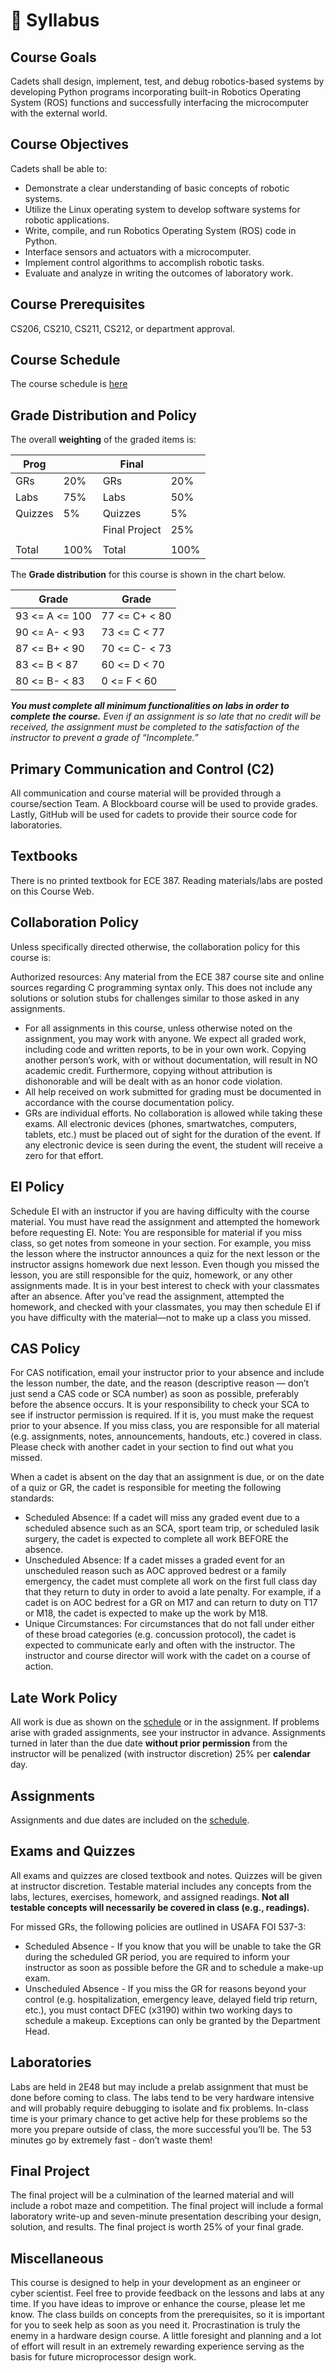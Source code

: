 # 📌 Syllabus

## Course Goals
Cadets shall design, implement, test, and debug robotics-based systems by developing Python programs incorporating built-in Robotics Operating System (ROS) functions and successfully interfacing the microcomputer with the external world. 

## Course Objectives
Cadets shall be able to:
- Demonstrate a clear understanding of basic concepts of robotic systems. 
- Utilize the Linux operating system to develop software systems for robotic applications.  
- Write, compile, and run Robotics Operating System (ROS) code in Python.  
- Interface sensors and actuators with a microcomputer. 
- Implement control algorithms to accomplish robotic tasks.  
- Evaluate and analyze in writing the outcomes of laboratory work.  

## Course Prerequisites
CS206, CS210, CS211, CS212, or department approval.

## Course Schedule
The course schedule is [here](schedule.md)

## Grade Distribution and Policy

The overall **weighting** of the graded items is:

|     Prog               |             | Final              |             |
|------------------------|-------------|--------------------|-------------|
|     GRs                |     20%     | GRs                |     20%     |
|     Labs               |     75%     | Labs               |     50%     |
|     Quizzes            |      5%     | Quizzes            |      5%     |
|                        |             | Final Project      |     25%     |
|                        |             |                    |             |
|     Total              |     100%    | Total              |     100%    |

The **Grade distribution** for this course is shown in the chart below.

|     Grade             |     Grade           |   
|-----------------------|---------------------|
|     93 <= A <= 100    |     77 <= C+ < 80   |  
|     90 <= A- < 93     |     73 <= C < 77    |   
|     87 <= B+ < 90     |     70 <= C- < 73   |   
|     83 <= B < 87      |     60 <= D < 70    |   
|     80 <= B- < 83     |     0 <= F < 60     |   

_**You must complete all minimum functionalities on labs in order to complete the course.**  Even if an assignment is so late that no credit will be received, the assignment must be completed to the satisfaction of the instructor to prevent a grade of “Incomplete.”_

## Primary Communication and Control (C2)
All communication and course material will be provided through a course/section Team. A Blockboard course will be used to provide grades. Lastly, GitHub will be used for cadets to provide their source code for laboratories.

## Textbooks
There is no printed textbook for ECE 387. Reading materials/labs are posted on this Course Web.

## Collaboration Policy

Unless  specifically directed otherwise, the collaboration policy for this course is:

Authorized resources: Any material from the ECE 387 course site and online sources regarding C programming syntax only. This does not include any solutions or solution stubs for challenges similar to those asked in any assignments. 

- For all assignments in this course, unless otherwise noted on the assignment, you may work with anyone.  We expect all graded work, including code and written reports, to be in your own work. Copying another person’s work, with or without documentation, will result in NO academic credit. Furthermore, copying without attribution is dishonorable and will be dealt with as an honor code violation.
- All help received on work submitted for grading must be documented in accordance with the course documentation policy.
- GRs are individual efforts. No collaboration is allowed while taking these exams. All electronic devices (phones, smartwatches, computers, tablets, etc.) must be placed out of sight for the duration of the event. If any electronic device is seen during the event, the student will receive a zero for that effort. 

## EI Policy

Schedule EI with an instructor if you are having difficulty with the course material.  You must have read the assignment and attempted the homework before requesting EI.  Note:  You are responsible for material if you miss class, so get notes from someone in your section.  For example, you miss the lesson where the instructor announces a quiz for the next lesson or the instructor assigns homework due next lesson.  Even though you missed the lesson, you are still responsible for the quiz, homework, or any other assignments made.  It is in your best interest to check with your classmates after an absence.  After you’ve read the assignment, attempted the homework, and checked with your classmates, you may then schedule EI if you have difficulty with the material—not to make up a class you missed.

## CAS Policy  
For CAS notification, email your instructor prior to your absence and include the lesson number, the date, and the reason (descriptive reason — don’t just send a CAS code or SCA number) as soon as possible, preferably before the absence occurs.  It is your responsibility to check your SCA to see if instructor permission is required.  If it is, you must make the request prior to your absence.  If you miss class, you are responsible for all material (e.g. assignments, notes, announcements, handouts, etc.) covered in class.  Please check with another cadet in your section to find out what you missed.  

When a cadet is absent on the day that an assignment is due, or on the date of a quiz or GR, the cadet is responsible for meeting the following standards: 
- Scheduled Absence: If a cadet will miss any graded event due to a scheduled absence such as an SCA, sport team trip, or scheduled lasik surgery, the cadet is expected to complete all work BEFORE the absence.  
- Unscheduled Absence: If a cadet misses a graded event for an unscheduled reason such as AOC approved bedrest or a family emergency, the cadet must complete all work on the first full class day that they return to duty in order to avoid a late penalty.  For example, if a cadet is on AOC bedrest for a GR on M17 and can return to duty on T17 or M18, the cadet is expected to make up the work by M18.
- Unique Circumstances: For circumstances that do not fall under either of these broad categories (e.g. concussion protocol), the cadet is expected to communicate early and often with the instructor.  The instructor and course director will work with the cadet on a course of action.

## Late Work Policy
All work is due as shown on the [schedule](schedule.md) or in the assignment. If problems arise with graded assignments, see your instructor in advance.  Assignments turned in later than the due date **without prior permission** from the instructor will be penalized (with instructor discretion) 25% per **calendar** day.

## Assignments
Assignments and due dates are included on the [schedule](schedule.md). 

## Exams and Quizzes  
All exams and quizzes are closed textbook and notes.  Quizzes will be given at instructor discretion.  Testable material includes any concepts from the labs, lectures, exercises, homework, and assigned readings.  **Not all testable concepts will necessarily be covered in class (e.g., readings).**

For missed GRs, the following policies are outlined in USAFA FOI 537-3:
- Scheduled Absence - If you know that you will be unable to take the GR during the scheduled GR period, you are required to inform your instructor as soon as possible before the GR and to schedule a make-up exam.
- Unscheduled Absence - If you miss the GR for reasons beyond your control (e.g. hospitalization, emergency leave, delayed field trip return, etc.), you must contact DFEC (x3190) within two working days to schedule a makeup.  Exceptions can only be granted by the Department Head.

## Laboratories
Labs are held in 2E48 but may include a prelab assignment that must be done before coming to class.  The labs tend to be very hardware intensive and will probably require debugging to isolate and fix problems.  In-class time is your primary chance to get active help for these problems so the more you prepare outside of class, the more successful you’ll be.  The 53 minutes go by extremely fast - don’t waste them!

## Final Project
The final project will be a culmination of the learned material and will include a robot maze and competition. The final project will include a formal laboratory write-up and seven-minute presentation describing your design, solution, and results. The final project is worth 25% of your final grade.

## Miscellaneous
This course is designed to help in your development as an engineer or cyber scientist.  Feel free to provide feedback on the lessons and labs at any time.  If you have ideas to improve or enhance the course, please let me know.  The class builds on concepts from the prerequisites, so it is important for you to seek help as soon as you need it.   Procrastination is truly the enemy in a hardware design course.  A little foresight and planning and a lot of effort will result in an extremely rewarding experience serving as the basis for future microprocessor design work.
